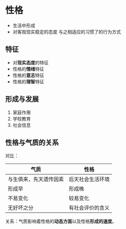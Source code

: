 # 性格

<!-- !define/性格! -->
- 生活中形成
- 对客观现实稳定的态度 与之相适应的习惯了的行为方式
<!-- !END/define! -->

## 特征

- 对**现实态度**的特征
- 性格的**情绪**特征
- 性格的**意志**特征
- 性格的**理智**特征

## 形成与发展

1. 家庭作用
2. 学校教育
3. 社会信息

<!-- !compare/性格-气质! -->
## 性格与气质的关系

对比：

| 气质                   | 性格             |
|------------------------|------------------|
| 与生俱来，先天遗传因素 | 后天社会生活环境 |
| 形成早                 | 形成晚           |
| 不易变化               | 较易变化         |
| 无好坏之分             | 有社会评价的含义 |

关系：气质影响着性格的**动态方面**以及性格**形成的速度**。
<!-- !END/! -->

